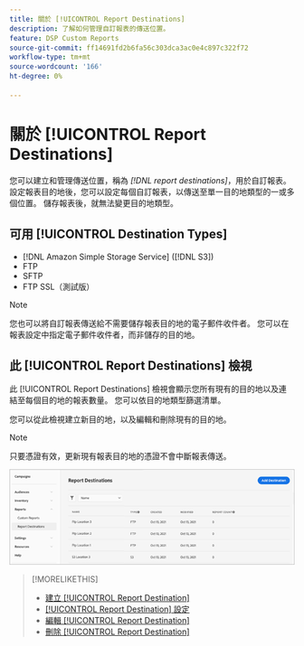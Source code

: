 ```yaml
---
title: 關於 [!UICONTROL Report Destinations]
description: 了解如何管理自訂報表的傳送位置。
feature: DSP Custom Reports
source-git-commit: ff14691fd2b6fa56c303dca3ac0e4c897c322f72
workflow-type: tm+mt
source-wordcount: '166'
ht-degree: 0%

---
```



# 關於 [!UICONTROL Report Destinations]

您可以建立和管理傳送位置，稱為 *[!DNL report destinations]*，用於自訂報表。 設定報表目的地後，您可以設定每個自訂報表，以傳送至單一目的地類型的一或多個位置。 儲存報表後，就無法變更目的地類型。

## 可用 [!UICONTROL Destination Types]

* [!DNL Amazon Simple Storage Service] ([!DNL S3])
* FTP
* SFTP
* FTP SSL（測試版）

>[!NOTE]
>
> 您也可以將自訂報表傳送給不需要儲存報表目的地的電子郵件收件者。 您可以在報表設定中指定電子郵件收件者，而非儲存的目的地。

## 此 [!UICONTROL Report Destinations] 檢視

此 [!UICONTROL Report Destinations] 檢視會顯示您所有現有的目的地以及連結至每個目的地的報表數量。 您可以依目的地類型篩選清單。

您可以從此檢視建立新目的地，以及編輯和刪除現有的目的地。

>[!NOTE]
>
>只要憑證有效，更新現有報表目的地的憑證不會中斷報表傳送。

![報表目的地](/help/dsp/assets/report-destinations.png)

>[!MORELIKETHIS]
>
>* [建立 [!UICONTROL Report Destination]](/help/dsp/reports/report-destinations/report-destination-create.md)
>* [[!UICONTROL Report Destination] 設定](/help/dsp/reports/report-destinations/report-destination-settings.md)
>* [編輯 [!UICONTROL Report Destination]](/help/dsp/reports/report-destinations/report-destination-edit.md)
>* [刪除 [!UICONTROL Report Destination]](/help/dsp/reports/report-destinations/report-destination-delete.md)